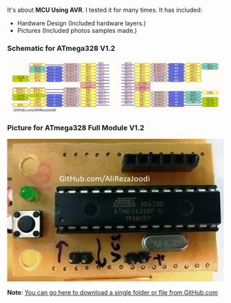 It's about **MCU Using AVR**. I tested it for many times. It has included:

- Hardware Design (Included hardware layers.)
- Pictures (Included photos samples made.)

### Schematic for ATmega328 V1.2
![This is an image](https://github.com/AliRezaJoodi/Electronic-Modules/blob/main/MCU%20Using%20AVR/Hardware%20Design/ATmega328%20V1.2.png?raw=true)

### Picture for ATmega328 Full Module V1.2
![This is an image](https://github.com/AliRezaJoodi/Electronic-Modules/blob/main/MCU%20Using%20AVR/Pictures/ATmega328%20Full%20Module%20V1.2.jpg?raw=true)

**Note**: [You can go here to download a single folder or file from GitHub.com](https://minhaskamal.github.io/DownGit/#/home)
